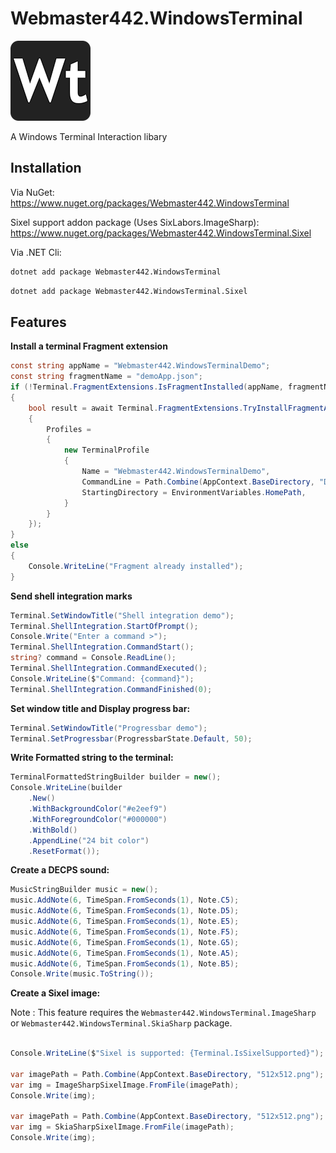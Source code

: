 # Webmaster442.WindowsTerminal

![logo](https://raw.githubusercontent.com/webmaster442/WindowsTerminal/main/Img/128x128.png)

A Windows Terminal Interaction libary

## Installation

Via NuGet: https://www.nuget.org/packages/Webmaster442.WindowsTerminal

Sixel support addon package (Uses SixLabors.ImageSharp): https://www.nuget.org/packages/Webmaster442.WindowsTerminal.Sixel


Via .NET Cli:

```bash
dotnet add package Webmaster442.WindowsTerminal
```

```bash
dotnet add package Webmaster442.WindowsTerminal.Sixel
```

## Features

**Install a terminal Fragment extension**

```csharp
const string appName = "Webmaster442.WindowsTerminalDemo";
const string fragmentName = "demoApp.json";
if (!Terminal.FragmentExtensions.IsFragmentInstalled(appName, fragmentName))
{
    bool result = await Terminal.FragmentExtensions.TryInstallFragmentAsync(appName, fragmentName, new TerminalFragment()
    {
        Profiles = 
        {
            new TerminalProfile
            {
                Name = "Webmaster442.WindowsTerminalDemo",
                CommandLine = Path.Combine(AppContext.BaseDirectory, "Demo.exe"),
                StartingDirectory = EnvironmentVariables.HomePath,
            }
        }
    });
}
else
{
    Console.WriteLine("Fragment already installed");
}
```

**Send shell integration marks**

```csharp
Terminal.SetWindowTitle("Shell integration demo");
Terminal.ShellIntegration.StartOfPrompt();
Console.Write("Enter a command >");
Terminal.ShellIntegration.CommandStart();
string? command = Console.ReadLine();
Terminal.ShellIntegration.CommandExecuted();
Console.WriteLine($"Command: {command}");
Terminal.ShellIntegration.CommandFinished(0);
```

**Set window title and Display progress bar:**

```csharp
Terminal.SetWindowTitle("Progressbar demo");
Terminal.SetProgressbar(ProgressbarState.Default, 50);
```

**Write Formatted string to the terminal:**

```csharp
TerminalFormattedStringBuilder builder = new();
Console.WriteLine(builder
    .New()
    .WithBackgroundColor("#e2eef9")
    .WithForegroundColor("#000000")
    .WithBold()
    .AppendLine("24 bit color")
    .ResetFormat());
```

**Create a DECPS sound:**

```csharp
MusicStringBuilder music = new();
music.AddNote(6, TimeSpan.FromSeconds(1), Note.C5);
music.AddNote(6, TimeSpan.FromSeconds(1), Note.D5);
music.AddNote(6, TimeSpan.FromSeconds(1), Note.E5);
music.AddNote(6, TimeSpan.FromSeconds(1), Note.F5);
music.AddNote(6, TimeSpan.FromSeconds(1), Note.G5);
music.AddNote(6, TimeSpan.FromSeconds(1), Note.A5);
music.AddNote(6, TimeSpan.FromSeconds(1), Note.B5);
Console.Write(music.ToString());
```

**Create a Sixel image:**

Note : This feature requires the `Webmaster442.WindowsTerminal.ImageSharp` or `Webmaster442.WindowsTerminal.SkiaSharp` package.

```csharp

Console.WriteLine($"Sixel is supported: {Terminal.IsSixelSupported}");

var imagePath = Path.Combine(AppContext.BaseDirectory, "512x512.png");
var img = ImageSharpSixelImage.FromFile(imagePath);
Console.Write(img);

var imagePath = Path.Combine(AppContext.BaseDirectory, "512x512.png");
var img = SkiaSharpSixelImage.FromFile(imagePath);
Console.Write(img);
```
